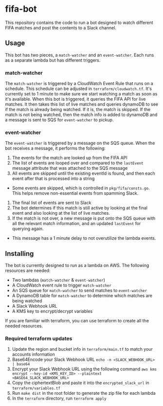 # fifa-bot
This repository contains the code to run a bot designed to watch different FIFA matches and post the contents to a Slack channel.

## Usage
This bot has two pieces, a `match-watcher` and an `event-watcher`. Each runs as a separate lambda but has different triggers.

### match-watcher
The `match-watcher` is triggered by a CloudWatch Event Rule that runs on a schedule. This schedule can be adjusted in `terraform/cloudwatch.tf`. It's currently set to 1 minute to make sure we start watching a match as soon as it's available.
When this bot is triggered, it queries the FIFA API for live matches. It then takes this list of live matches and queries dynamoDB to see if the match is already being watched. If it is, the match is skipped. If the match is not being watched, then the match info is added to dynamoDB and a message is sent to SQS for `event-watcher` to pickup.

### event-watcher
The `event-watcher` is triggered by a message on the SQS queue. When the bot receives a message, it performs the following:
1. The events for the match are looked up from the FIFA API
1. The list of events are looped over and compared to the `lastEvent` message attribute that was attached to the SQS message
1. All events are skipped until the existing eventId is found, and then each event after that is processed into a string
  - Some events are skipped, which is controlled in `pkg/fifa/consts.go`. This helps remove non-essential events from spamming Slack.
1. The final list of events are sent to Slack
1. The bot determines if this match is still active by looking at the final event and also looking at the list of live matches.
1. If the match is not over, a new message is put onto the SQS queue with all the relevant match information, and an updated `lastEvent` for querying again.
  - This message has a 1 minute delay to not overutilize the lambda events.

## Installing
The bot is currently designed to run as a lambda on AWS. The following resources are needed:
 - Two lambdas (`match-watcher` & `event-watcher`)
 - A CloudWatch event rule to trigger `match-watcher`
 - An SQS queue for `match-watcher` to send matches to `event-watcher`
 - A DynamoDB table for `match-watcher` to determine which matches are being watched
 - A Slack Webhook URL
 - A KMS key to encrypt/decrypt variables

If you are familiar with terraform, you can use terraform to create all the needed resources.
### Required terraform updates
1. Update the region and bucket info in `terraform/main.tf` to match your accounts information
1. Base64Encode your Slack Webhook URL `echo -n <SLACK_WEBHOOK_URL> | base64`
1. Encrypt your Slack Webhook URL using the following command `aws kms encrypt --key-id <KMS_KEY_ID> --plaintext <BASE64_SLACK_WEBHOOK_URL>`
1. Copy the ciphertextBlob and paste it into the `encrypted_slack_url` in `terraform/variables.tf`
1. Run `make dist` in the root folder to generate the zip file for each lambda
1. In the `terraform` directory, run `terraform apply`
